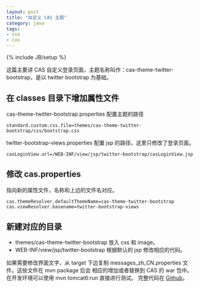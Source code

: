 ```yaml
---
layout: post
title: "自定义 CAS 主题"
category: java 
tags: 
- sso
- cas
---
```

{% include JB/setup %}

这篇主要讲 CAS 自定义登录页面，主题名称叫作：cas-theme-twitter-bootstrap，是以 twitter bootstrap 为基础。

## 在 classes 目录下增加属性文件

cas-theme-twitter-bootstrap.properties 配置主题的路径

	standard.custom.css.file=themes/cas-theme-twitter-bootstrap/css/bootstrap.css

twitter-bootstrap-views.properties 配置 jsp 的路径，这里只修改了登录页面。

	casLoginView.url=/WEB-INF/view/jsp/twitter-bootstrap/casLoginView.jsp

## 修改 cas.properties

指向新的属性文件，名称和上边的文件名对应。

	cas.themeResolver.defaultThemeName=cas-theme-twitter-bootstrap
	cas.viewResolver.basename=twitter-bootstrap-views

## 新建对应的目录

* themes/cas-theme-twitter-bootstrap 放入 css 和 image。
* WEB-INF/view/jsp/twitter-bootstrap 根据默认的 jsp 修改相应的代码。

如果需要修改界面文字，从 target 下边复制 messages_zh_CN.properties 文件。这些文件在 mvn package 后会
相应的增加或者替换到 CAS 的 war 包中。在开发环境可以使用 mvn tomcat6:run 直接进行测试。
完整代码在 [Github](https://github.com/batizhao/custom-cas/tree/master/server-ldap)。